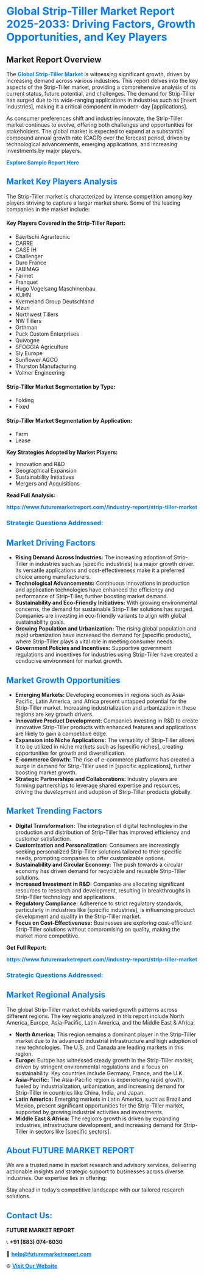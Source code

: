 <h1 style="color: #007BFF;">Global Strip-Tiller Market Report 2025-2033: Driving Factors, Growth Opportunities, and Key Players</h1>

<section id="overview">
<h2>Market Report Overview</h2>
<p>The <a href="https://www.futuremarketreport.com//industry-report/strip-tiller-market" style="color: #007BFF; text-decoration: none;"><strong>Global Strip-Tiller Market</strong></a> is witnessing significant growth, driven by increasing demand across various industries. This report delves into the key aspects of the Strip-Tiller market, providing a comprehensive analysis of its current status, future potential, and challenges. The demand for Strip-Tiller has surged due to its wide-ranging applications in industries such as [insert industries], making it a critical component in modern-day [applications].</p>
<p>As consumer preferences shift and industries innovate, the Strip-Tiller market continues to evolve, offering both challenges and opportunities for stakeholders. The global market is expected to expand at a substantial compound annual growth rate (CAGR) over the forecast period, driven by technological advancements, emerging applications, and increasing investments by major players.</p>
</section>

<section id="overview">
<p><a href="https://www.futuremarketreport.com//request-sample/reportId=48788" style="color: #007BFF; text-decoration: none;"><strong>Explore Sample Report Here</strong></a></p>
</section>

<section id="key-players">
<h2 style="color: #007BFF;">Market Key Players Analysis</h2>
<p>The Strip-Tiller market is characterized by intense competition among key players striving to capture a larger market share. Some of the leading companies in the market include:</p>
<h4>Key Players Covered in the Strip-Tiller Report:</h4>
<ul><li>Baertschi Agrartecnic</li><li>CARRE</li><li>CASE IH</li><li>Challenger</li><li>Duro France</li><li>FABIMAG</li><li>Farmet</li><li>Franquet</li><li>Hugo Vogelsang Maschinenbau</li><li>KUHN</li><li>Kverneland Group Deutschland</li><li>Mzuri</li><li>Northwest Tillers</li><li>NW Tillers</li><li>Orthman</li><li>Puck Custom Enterprises</li><li>Quivogne</li><li>SFOGGIA Agriculture</li><li>Sly Europe</li><li>Sunflower AGCO</li><li>Thurston Manufacturing</li><li>Volmer Engineering</li></ul>
<h4>Strip-Tiller Market Segmentation by Type:</h4>
<ul><li>Folding</li><li>Fixed</li></ul>

<h4>Strip-Tiller Market Segmentation by Application:</h4>
<ul><li>Farm</li><li>Lease</li></ul>
<p><strong>Key Strategies Adopted by Market Players:</strong></p>
<ul>
<li>Innovation and R&D</li>
<li>Geographical Expansion</li>
<li>Sustainability Initiatives</li>
<li>Mergers and Acquisitions</li>
</ul>
</section>

<section>
<p><strong>Read Full Analysis: </strong></p><a href="https://www.futuremarketreport.com//industry-report/strip-tiller-market" style="color: #007BFF; text-decoration: none;"><strong>https://www.futuremarketreport.com//industry-report/strip-tiller-market</strong></a>
<h3 style="color: #007BFF;">Strategic Questions Addressed:</h3>
</section>

<section id="driving-factors">
<h2 style="color: #007BFF;">Market Driving Factors</h2>
<ul>
<li><strong>Rising Demand Across Industries:</strong> The increasing adoption of Strip-Tiller in industries such as [specific industries] is a major growth driver. Its versatile applications and cost-effectiveness make it a preferred choice among manufacturers.</li>
<li><strong>Technological Advancements:</strong> Continuous innovations in production and application technologies have enhanced the efficiency and performance of Strip-Tiller, further boosting market demand.</li>
<li><strong>Sustainability and Eco-Friendly Initiatives:</strong> With growing environmental concerns, the demand for sustainable Strip-Tiller solutions has surged. Companies are investing in eco-friendly variants to align with global sustainability goals.</li>
<li><strong>Growing Population and Urbanization:</strong> The rising global population and rapid urbanization have increased the demand for [specific products], where Strip-Tiller plays a vital role in meeting consumer needs.</li>
<li><strong>Government Policies and Incentives:</strong> Supportive government regulations and incentives for industries using Strip-Tiller have created a conducive environment for market growth.</li>
</ul>
</section>

<section id="growth-opportunities">
<h2 style="color: #007BFF;">Market Growth Opportunities</h2>
<ul>
<li><strong>Emerging Markets:</strong> Developing economies in regions such as Asia-Pacific, Latin America, and Africa present untapped potential for the Strip-Tiller market. Increasing industrialization and urbanization in these regions are key growth drivers.</li>
<li><strong>Innovative Product Development:</strong> Companies investing in R&D to create innovative Strip-Tiller products with enhanced features and applications are likely to gain a competitive edge.</li>
<li><strong>Expansion into Niche Applications:</strong> The versatility of Strip-Tiller allows it to be utilized in niche markets such as [specific niches], creating opportunities for growth and diversification.</li>
<li><strong>E-commerce Growth:</strong> The rise of e-commerce platforms has created a surge in demand for Strip-Tiller used in [specific applications], further boosting market growth.</li>
<li><strong>Strategic Partnerships and Collaborations:</strong> Industry players are forming partnerships to leverage shared expertise and resources, driving the development and adoption of Strip-Tiller products globally.</li>
</ul>
</section>

<section id="trending-factors">
<h2 style="color: #007BFF;">Market Trending Factors</h2>
<ul>
<li><strong>Digital Transformation:</strong> The integration of digital technologies in the production and distribution of Strip-Tiller has improved efficiency and customer satisfaction.</li>
<li><strong>Customization and Personalization:</strong> Consumers are increasingly seeking personalized Strip-Tiller solutions tailored to their specific needs, prompting companies to offer customizable options.</li>
<li><strong>Sustainability and Circular Economy:</strong> The push towards a circular economy has driven demand for recyclable and reusable Strip-Tiller solutions.</li>
<li><strong>Increased Investment in R&D:</strong> Companies are allocating significant resources to research and development, resulting in breakthroughs in Strip-Tiller technology and applications.</li>
<li><strong>Regulatory Compliance:</strong> Adherence to strict regulatory standards, particularly in industries like [specific industries], is influencing product development and quality in the Strip-Tiller market.</li>
<li><strong>Focus on Cost-Effectiveness:</strong> Businesses are exploring cost-efficient Strip-Tiller solutions without compromising on quality, making the market more competitive.</li>
</ul>
</section>

<section>
<p><strong>Get Full Report: </strong></p><a href="https://www.futuremarketreport.com//industry-report/strip-tiller-market" style="color: #007BFF; text-decoration: none;"><strong>https://www.futuremarketreport.com//industry-report/strip-tiller-market</strong></a>
<h3 style="color: #007BFF;">Strategic Questions Addressed:</h3>
</section>


<section id="regional-analysis">
<h2 style="color: #007BFF;">Market Regional Analysis</h2>
<p>The global Strip-Tiller market exhibits varied growth patterns across different regions. The key regions analyzed in this report include North America, Europe, Asia-Pacific, Latin America, and the Middle East & Africa:</p>
<ul>
<li><strong>North America:</strong> This region remains a dominant player in the Strip-Tiller market due to its advanced industrial infrastructure and high adoption of new technologies. The U.S. and Canada are leading markets in this region.</li>
<li><strong>Europe:</strong> Europe has witnessed steady growth in the Strip-Tiller market, driven by stringent environmental regulations and a focus on sustainability. Key countries include Germany, France, and the U.K.</li>
<li><strong>Asia-Pacific:</strong> The Asia-Pacific region is experiencing rapid growth, fueled by industrialization, urbanization, and increasing demand for Strip-Tiller in countries like China, India, and Japan.</li>
<li><strong>Latin America:</strong> Emerging markets in Latin America, such as Brazil and Mexico, present significant opportunities for the Strip-Tiller market, supported by growing industrial activities and investments.</li>
<li><strong>Middle East & Africa:</strong> The region’s growth is driven by expanding industries, infrastructure development, and increasing demand for Strip-Tiller in sectors like [specific sectors].</li>
</ul>
</section>

<footer>
<h2 style="color: #007BFF;">About FUTURE MARKET REPORT</h2>
<p>We are a trusted name in market research and advisory services, delivering actionable insights and strategic support to businesses across diverse industries. Our expertise lies in offering:</p>

<p>Stay ahead in today’s competitive landscape with our tailored research solutions.</p>

<h2 style="color: #007BFF;">Contact Us:</h2>
<p><strong>FUTURE MARKET REPORT</strong></p>
<p>📞 <strong>+91 (883) 074-8030</strong></p>
<p>📧 <strong><a href="mailto:help@futuremarketreport.com" style="color: #007BFF;">help@futuremarketreport.com</a></strong></p>
<p>🌐 <strong><a href="https://www.futuremarketreport.com/" style="color: #007BFF;">Visit Our Website</a></strong></p>
</footer>